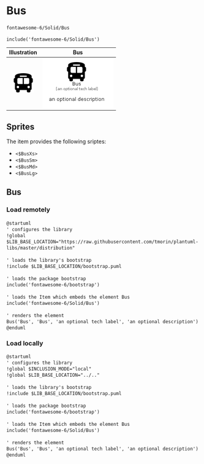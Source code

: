 # Bus


```text
fontawesome-6/Solid/Bus
```

```text
include('fontawesome-6/Solid/Bus')
```



| Illustration | Bus |
| :---: | :---: |
| ![illustration for Illustration](../../fontawesome-6/Solid/Bus.png) | ![illustration for Bus](../../fontawesome-6/Solid/Bus.Local.png) |



## Sprites
The item provides the following sriptes:

- `<$BusXs>`
- `<$BusSm>`
- `<$BusMd>`
- `<$BusLg>`





## Bus

### Load remotely
```plantuml
@startuml
' configures the library
!global $LIB_BASE_LOCATION="https://raw.githubusercontent.com/tmorin/plantuml-libs/master/distribution"

' loads the library's bootstrap
!include $LIB_BASE_LOCATION/bootstrap.puml

' loads the package bootstrap
include('fontawesome-6/bootstrap')

' loads the Item which embeds the element Bus
include('fontawesome-6/Solid/Bus')

' renders the element
Bus('Bus', 'Bus', 'an optional tech label', 'an optional description')
@enduml
```

### Load locally
```plantuml
@startuml
' configures the library
!global $INCLUSION_MODE="local"
!global $LIB_BASE_LOCATION="../.."

' loads the library's bootstrap
!include $LIB_BASE_LOCATION/bootstrap.puml

' loads the package bootstrap
include('fontawesome-6/bootstrap')

' loads the Item which embeds the element Bus
include('fontawesome-6/Solid/Bus')

' renders the element
Bus('Bus', 'Bus', 'an optional tech label', 'an optional description')
@enduml
```

